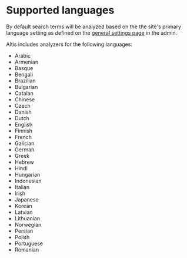 # Supported languages

By default search terms will be analyzed based on the the site's primary language setting as defined on the [general settings page](internal://admin/options-general.php) in the admin.

Altis includes analyzers for the following languages:

- Arabic
- Armenian
- Basque
- Bengali
- Brazilian
- Bulgarian
- Catalan
- Chinese
- Czech
- Danish
- Dutch
- English
- Finnish
- French
- Galician
- German
- Greek
- Hebrew
- Hindi
- Hungarian
- Indonesian
- Italian
- Irish
- Japanese
- Korean
- Latvian
- Lithuanian
- Norwegian
- Persian
- Polish
- Portuguese
- Romanian
- Russian
- Sorani
- Spanish
- Swedish
- Turkish
- Thai
- Ukrainian

**Note:** Altis Support cannot provide assistance with tuning relevancy scores, or language analysis in languages other than English. Altis Partners may be able to provide consultation for these languages; contact your account manager for more information.


## Japanese

The Search module includes the Japanese language analyzer (kuromoji), as well as the [custom user dictionary tools](./configuration/custom-dictionaries.md) designed specifically for Japanese support.
